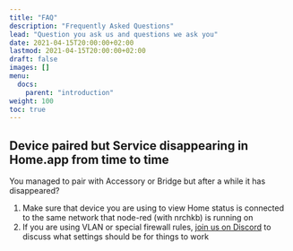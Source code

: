 ```yaml
---
title: "FAQ"
description: "Frequently Asked Questions"
lead: "Question you ask us and questions we ask you"
date: 2021-04-15T20:00:00+02:00
lastmod: 2021-04-15T20:00:00+02:00
draft: false
images: []
menu:
  docs:
    parent: "introduction"
weight: 100
toc: true
---
```


## Device paired but Service disappearing in Home.app from time to time

You managed to pair with Accessory or Bridge but after a while it has disappeared?

1. Make sure that device you are using to view Home status is connected to the same network that node-red (with nrchkb) is running on
2. If you are using VLAN or special firewall rules, [join us on Discord](https://discord.gg/uvYac5u) to discuss what settings should be for things to work

